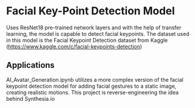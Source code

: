 # Facial Key-Point Detection Model
Uses ResNet18 pre-trained network layers and with the help of transfer learning, the model is capable to detect facial keypoints.
The dataset used in this model is the Facial Keypoint Detection dataset from Kaggle (https://www.kaggle.com/c/facial-keypoints-detection)

## Applications
AI_Avatar_Generation.ipynb utilizes a more complex version of the facial keypoint detection model for adding facial gestures to a static image, creating realistic motions. This project is reverse-engineering the idea behind Synthesia.io
